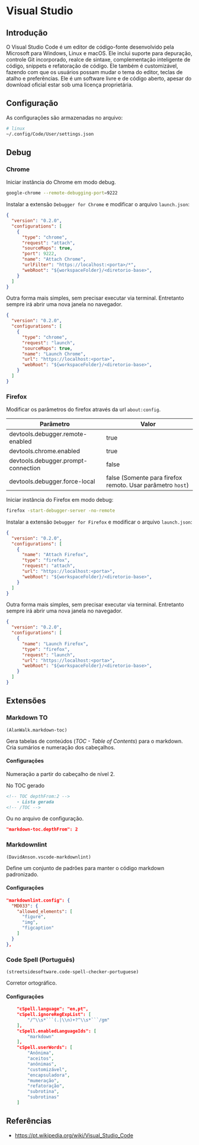 # Visual Studio

## Introdução

O Visual Studio Code é um editor de código-fonte desenvolvido pela Microsoft para Windows, Linux e macOS. Ele inclui suporte para depuração, controle Git incorporado, realce de sintaxe, complementação inteligente de código, snippets e refatoração de código. Ele também é customizável, fazendo com que os usuários possam mudar o tema do editor, teclas de atalho e preferências. Ele é um software livre e de código aberto, apesar do download oficial estar sob uma licença proprietária.

## Configuração

As configurações são armazenadas no arquivo:

```bash
# linux
~/.config/Code/User/settings.json
```

## Debug

### Chrome

Iniciar instância do Chrome em modo debug.

```bash
google-chrome --remote-debugging-port=9222
```

Instalar a extensão `Debugger for Chrome` e modificar o arquivo `launch.json`:

```json
{
  "version": "0.2.0",
  "configurations": [
    {
      "type": "chrome",
      "request": "attach",
      "sourceMaps": true,
      "port": 9222,
      "name": "Attach Chrome",
      "urlFilter": "https://localhost:<porta>/*",
      "webRoot": "${workspaceFolder}/<diretorio-base>",
    }
  ]
}
```

Outra forma mais simples, sem precisar executar via terminal. Entretanto sempre irá abrir uma nova janela no navegador.

```json
{
  "version": "0.2.0",
  "configurations": [
    {
      "type": "chrome",
      "request": "launch",
      "sourceMaps": true,
      "name": "Launch Chrome",
      "url": "https://localhost:<porta>",
      "webRoot": "${workspaceFolder}/<diretorio-base>",
    }
  ]
}
```

### Firefox

Modificar os parâmetros do firefox através da url `about:config`.

| Parâmetro | Valor |
| --- | --- |
| devtools.debugger.remote-enabled    | true  |
| devtools.chrome.enabled             | true  |
| devtools.debugger.prompt-connection | false |
| devtools.debugger.force-local       | false (Somente para firefox remoto. Usar parâmetro `host`) |

Iniciar instância do Firefox em modo debug:

```bash
firefox -start-debugger-server -no-remote
```

Instalar a extensão `Debugger for Firefox` e modificar o arquivo `launch.json`:

```json
{
  "version": "0.2.0",
  "configurations": [
    {
      "name": "Attach Firefox",
      "type": "firefox",
      "request": "attach",
      "url": "https://localhost:<porta>",
      "webRoot": "${workspaceFolder}/<diretorio-base>",
    }
  ]
}
```

Outra forma mais simples, sem precisar executar via terminal. Entretanto sempre irá abrir uma nova janela no navegador.

```json
{
  "version": "0.2.0",
  "configurations": [
    {
      "name": "Launch Firefox",
      "type": "firefox",
      "request": "launch",
      "url": "https://localhost:<porta>",
      "webRoot": "${workspaceFolder}/<diretorio-base>",
    }
  ]
}
```

## Extensões

### Markdown TO

`(AlanWalk.markdown-toc)`

Gera tabelas de conteúdos (*TOC - Table of Contents*) para o markdown. Cria sumários e numeração dos cabeçalhos.

#### Configurações

Numeração a partir do cabeçalho de nível 2.

No TOC gerado

```markdown
<!-- TOC depthFrom:2 -->
    - Lista gerada
<!-- /TOC -->
```

Ou no arquivo de configuração.

```json
"markdown-toc.depthFrom": 2
```

### Markdownlint

`(DavidAnson.vscode-markdownlint)`

Define um conjunto de padrões para manter o código markdown padronizado.

#### Configurações

```json
"markdownlint.config": {
  "MD033": {
    "allowed_elements": [
      "figure",
      "img",
      "figcaption"
    ]
  }
},
```

### Code Spell (Português)

`(streetsidesoftware.code-spell-checker-portuguese)`

Corretor ortográfico.

#### Configurações

```json
    "cSpell.language": "en,pt",
    "cSpell.ignoreRegExpList": [
        "/^\\s*```(.|\\n)+?^\\s*```/gm"
    ],
    "cSpell.enabledLanguageIds": [
        "markdown"
    ],
    "cSpell.userWords": [
        "Anônima",
        "aceitos",
        "anônimas",
        "customizável",
        "encapsuladora",
        "mumeração",
        "refatoração",
        "subrotina",
        "subrotinas"
    ]
```

## Referências

- <https://pt.wikipedia.org/wiki/Visual_Studio_Code>

